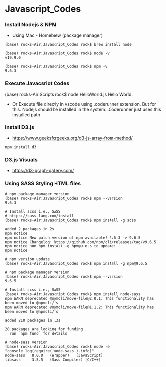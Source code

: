 # Javascript_Codes

### Install Nodejs & NPM
- Using Mac - Homebrew (package manager)
```
(base) rocks-Air:Javascript_Codes rock$ brew install node

(base) rocks-Air:Javascript_Codes rock$ node -v
v19.9.0

(base) rocks-Air:Javascript_Codes rock$ npm -v
9.6.3
```

### Execute Javacsriot Codes
(base) rocks-Air:Scripts rock$ node HelloWorld.js 
Hello World.

- Or Execute file directly in vscode using .coderunner extension. But for this. Nodejs should be installed in the system. .Coderunner just uses this installed path

### Install D3.js
- https://www.geeksforgeeks.org/d3-js-array-from-method/
```shell
npm install d3
```

### D3.js Visuals
- https://d3-graph-gallery.com/

### Using SASS Styling HTML files
```shell
# npm package manager version
(base) rocks-Air:Javascript_Codes rock$ npm --version
9.6.3

# Install scss i.e., SASS
# https://sass-lang.com/install
(base) rocks-Air:Javascript_Codes rock$ npm install -g scss

added 2 packages in 2s
npm notice 
npm notice New patch version of npm available! 9.6.3 -> 9.6.5
npm notice Changelog: https://github.com/npm/cli/releases/tag/v9.6.5
npm notice Run npm install -g npm@9.6.5 to update!
npm notice 

# npm version update
(base) rocks-Air:Javascript_Codes rock$ npm install -g npm@9.6.5

# npm package manager version
(base) rocks-Air:Javascript_Codes rock$ npm --version
9.6.5

# Install scss i.e., SASS
(base) rocks-Air:Javascript_Codes rock$ npm install node-sass
npm WARN deprecated @npmcli/move-file@2.0.1: This functionality has been moved to @npmcli/fs
npm WARN deprecated @npmcli/move-file@1.1.2: This functionality has been moved to @npmcli/fs

added 210 packages in 13s

20 packages are looking for funding
  run `npm fund` for details

# node-sass version
(base) rocks-Air:Javascript_Codes rock$ node -e "console.log(require('node-sass').info)"
node-sass	8.0.0	(Wrapper)	[JavaScript]
libsass  	3.5.5	(Sass Compiler)	[C/C++]

```